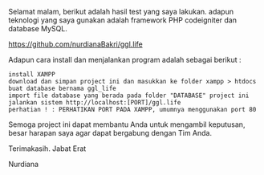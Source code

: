 Selamat malam, berikut adalah hasil test yang saya lakukan. adapun teknologi yang saya gunakan adalah framework PHP codeigniter dan database MySQL.

https://github.com/nurdianaBakri/ggl.life

Adapun cara install dan menjalankan program adalah sebagai berikut :

    install XAMPP
    download dan simpan project ini dan masukkan ke folder xampp > htdocs
    buat database bernama ggl_life
    import file database yang berada pada folder "DATABASE" project ini
    jalankan sistem http://localhost:[PORT]/ggl.life
    perhatian ! : PERHATIKAN PORT PADA XAMPP, umumnya menggunakan port 80

Semoga project ini dapat membantu Anda untuk mengambil keputusan, besar harapan saya agar dapat bergabung dengan Tim Anda.

Terimakasih.
Jabat Erat

Nurdiana

